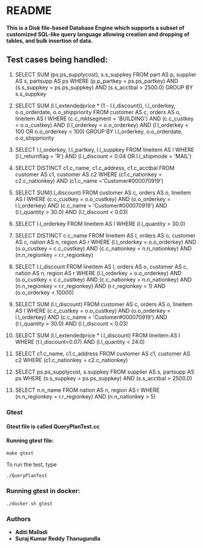 # README

#### This is a Disk file-based Database Engine which supports a subset of customized SQL-like query language allowing creation and dropping of tables, and bulk insertion of data.

## Test cases being handled:

1. SELECT SUM (ps.ps_supplycost), s.s_suppkey 
FROM part AS p, supplier AS s, partsupp AS ps 
WHERE (p.p_partkey = ps.ps_partkey) AND (s.s_suppkey = ps.ps_suppkey) AND (s.s_acctbal > 2500.0) 
GROUP BY s.s_suppkey
	
2. SELECT SUM (l.l_extendedprice * (1 - l.l_discount)), l.l_orderkey, o.o_orderdate, o.o_shippriority
FROM customer AS c, orders AS o, lineitem AS l 
WHERE (c.c_mktsegment = 'BUILDING') AND (c.c_custkey = o.o_custkey) AND (l.l_orderkey = o.o_orderkey) AND (l.l_orderkey < 100 OR o.o_orderkey < 100)
GROUP BY l.l_orderkey, o.o_orderdate, o.o_shippriority

3. SELECT l.l_orderkey, l.l_partkey, l.l_suppkey 
FROM lineitem AS l 
WHERE (l.l_returnflag = 'R') AND (l.l_discount < 0.04 OR l.l_shipmode = 'MAIL')

4. SELECT DISTINCT c1.c_name, c1.c_address, c1.c_acctbal 
FROM customer AS c1, customer AS c2 
WHERE (c1.c_nationkey = c2.c_nationkey) AND (c1.c_name ='Customer#000070919')

5. SELECT SUM(l.l_discount) 
FROM customer AS c, orders AS o, lineitem AS l
WHERE (c.c_custkey = o.o_custkey) AND (o.o_orderkey = l.l_orderkey) AND (c.c_name = 'Customer#000070919') AND (l.l_quantity > 30.0) AND (l.l_discount < 0.03)


6. SELECT l.l_orderkey 
FROM lineitem AS l 
WHERE (l.l_quantity > 30.0)


7. SELECT DISTINCT c.c_name 
FROM lineitem AS l, orders AS o, customer AS c, nation AS n, region AS r 
WHERE (l.l_orderkey = o.o_orderkey) AND (o.o_custkey = c.c_custkey) AND (c.c_nationkey = n.n_nationkey) AND (n.n_regionkey = r.r_regionkey)


8. SELECT l.l_discount 
FROM lineitem AS l, orders AS o, customer AS c, nation AS n, region AS r 
WHERE (l.l_orderkey = o.o_orderkey) AND (o.o_custkey = c.c_custkey) AND (c.c_nationkey = n.n_nationkey) AND (n.n_regionkey = r.r_regionkey) AND (r.r_regionkey = 1) AND (o.o_orderkey < 10000)


9. SELECT SUM (l.l_discount) 
FROM customer AS c, orders AS o, lineitem AS l
WHERE (c.c_custkey = o.o_custkey) AND (o.o_orderkey = l.l_orderkey) AND (c.c_name = 'Customer#000070919') AND (l.l_quantity > 30.0) AND (l.l_discount < 0.03)


10. SELECT SUM (l.l_extendedprice * l.l_discount) 
FROM lineitem AS l 
WHERE (l.l_discount<0.07) AND (l.l_quantity < 24.0)


11. SELECT c1.c_name, c1.c_address 
FROM customer AS c1, customer AS c2 
WHERE (c1.c_nationkey = c2.c_nationkey)


12. SELECT ps.ps_supplycost, s.suppkey 
FROM supplier AS s, partsupp AS ps 
WHERE (s.s_suppkey = ps.ps_suppkey) AND (s.s_acctbal > 2500.0)

13. SELECT n.n_name
FROM nation AS n, region AS r
WHERE (n.n_regionkey = r.r_regionkey) AND (n.n_nationkey > 5)

### Gtest
#### Gtest file is called QueryPlanTest.cc
#### Running gtest file:

```make gtest```

To run the test, type

```./QueryPlanTest```

### Running gtest in docker:
```./docker.sh gtest```



### Authors

* **Aditi Malladi**
* **Suraj Kumar Reddy Thanugundla**
